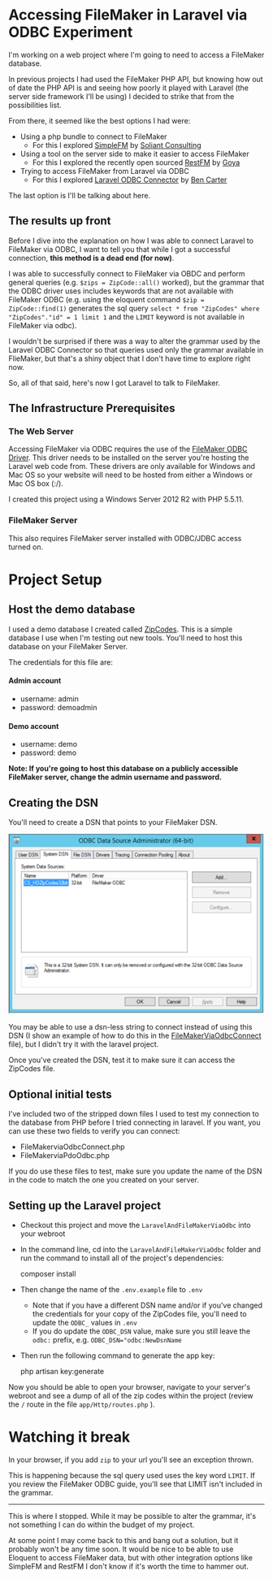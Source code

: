 # Accessing FileMaker in Laravel via ODBC Experiment

I'm working on a web project where I'm going to need to access a FileMaker database. 

In previous projects I had used the FileMaker PHP API, but knowing how out of date the PHP API is and seeing how poorly it played with Laravel (the server side framework I'll be using) I decided to strike that from the possibilities list. 

From there, it seemed like the best options I had were:

- Using a php bundle to connect to FileMaker
    - For this I explored [SimpleFM](https://github.com/soliantconsulting/SimpleFM) by [Soliant Consulting](http://www.soliantconsulting.com/)
- Using a tool on the server side to make it easier to access FileMaker
    - For this I explored the recently open sourced [RestFM](https://github.com/GoyaPtyLtd/RESTfm) by [Goya](http://www.goya.com.au/)
- Trying to access FileMaker from Laravel via ODBC
    - For this I explored [Laravel ODBC Connector](https://github.com/bencarter78/odbc) by [Ben Carter](https://github.com/bencarter78)

The last option is I'll be talking about here.

## The results up front

Before I dive into the explanation on how I was able to connect Laravel to FileMaker via ODBC, I want to tell you that while I got a successful connection, **this method is a dead end (for now)**. 

I was able to successfully connect to FileMaker via OBDC and perform general queries (e.g. `$zips = ZipCode::all()` worked), but the grammar that the ODBC driver uses includes keywords that are not available with FileMaker ODBC (e.g. using the eloquent command `$zip = ZipCode::find(1)` generates the sql query  `select * from "ZipCodes" where "ZipCodes"."id" = 1 limit 1` and the `LIMIT` keyword is not available in FileMaker via odbc). 

I wouldn't be surprised if there was a way to alter the grammar used by the Laravel ODBC Connector so that queries used only the grammar available in FlieMaker, but that's a shiny object that I don't have time to explore right now.

So, all of that said, here's now I got Laravel to talk to FileMaker.

## The Infrastructure Prerequisites

### The Web Server

Accessing FileMaker via ODBC requires the use of the [FileMaker ODBC Driver](http://help.filemaker.com/app/answers/detail/a_id/12921/~/software-update%3A-filemaker-xdbc-client-drivers-for-filemaker). This driver needs to be installed on the server you're hosting the Laravel web code from. These drivers are only available for Windows and Mac OS so your website will need to be hosted from either a Windows or Mac OS box (:/). 

I created this project using a Windows Server 2012 R2 with PHP 5.5.11.

### FileMaker Server

This also requires FileMaker server installed with ODBC/JDBC access turned on. 

# Project Setup

## Host the demo database

I used a demo database I created called [ZipCodes](database/). This is a simple database I use when I'm testing out new tools. You'll need to host this database on your FileMaker Server.

 The credentials for this file are:

#### Admin account
- username: admin
- password: demoadmin

#### Demo account
- username: demo
- password: demo

**Note: If you're going to host this database on a publicly accessible FileMaker server, change the admin username and password.**

## Creating the DSN

You'll need to create a DSN that points to your FileMaker DSN.

![DSN](readmeImages/OdbcDsn.png)

You may be able to use a dsn-less string to connect instead of using this DSN (I show an example of how to do this in the [FileMakerViaOdbcConnect](FileMakerViaOdbcConnect.php) file), but I didn't try it with the laravel project.

Once you've created the DSN, test it to make sure it can access the ZipCodes file.

## Optional initial tests

I've included two of the stripped down files I used to test my connection to the database from PHP before I tried connecting in laravel. If you want, you can use these two fields to verify you can connect:

- FileMakerviaOdbcConnect.php
- FileMakerviaPdoOdbc.php

If you do use these files to test, make sure you update the name of the DSN in the code to match the one you created on your server.

## Setting up the Laravel project

- Checkout this project and move the `LaravelAndFileMakerViaOdbc` into your webroot
- In the command line, cd into the `LaravelAndFileMakerViaOdbc` folder and run the command to install all of the project's dependencies:

    composer install

- Then change the name of the `.env.example` file to `.env`
    - Note that if you have a different DSN name and/or if you've changed the credentials for your copy of the ZipCodes file, you'll need to update the `ODBC_` values in `.env`
    - If you do update the `ODBC_DSN` value, make sure you still leave the `odbc:` prefix, e.g. `ODBC_DSN="odbc:NewDsnName`
- Then run the following command to generate the app key:

    php artisan key:generate

Now you should be able to open your browser, navigate to your server's webroot and see a dump of all of the zip codes within the project (review the `/` route in the file `app/Http/routes.php` ).

# Watching it break

In your browser, if you add `zip` to your url you'll see an exception thrown.

This is happening because the sql query used uses the key word `LIMIT`. If you review the FileMaker ODBC guide, you'll see that LIMIT isn't included in the grammar. 

---

This is where I stopped. While it may be possible to alter the grammar, it's not something I can do within the budget of my project. 

At some point I may come back to this and bang out a solution, but it probably won't be any time soon. It would be nice to be able to use Eloquent to access FileMaker data, but with other integration options like SimpleFM and RestFM I don't know if it's worth the time to hammer out.
